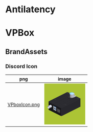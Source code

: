 # Antilatency
# VPBox
## BrandAssets

### Discord Icon
png | image
--- | --- 
[VPboxIcon.png](VPboxIcon.png) | <img src="VPboxIcon.png" width="128px"/>
